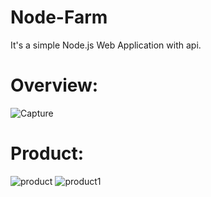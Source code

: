 
# Node-Farm
It's a simple Node.js Web Application with api.

# Overview:
![Capture](https://user-images.githubusercontent.com/89178225/187074515-dd5cd18b-5131-4c89-9b8b-edaf2578804a.PNG)

# Product:
![product](https://user-images.githubusercontent.com/89178225/187074703-af2aaead-4314-499e-b564-3c089c2b2651.PNG)
![product1](https://user-images.githubusercontent.com/89178225/187074707-081ab1a9-4094-43f1-8b09-216dc98dccc2.PNG)

